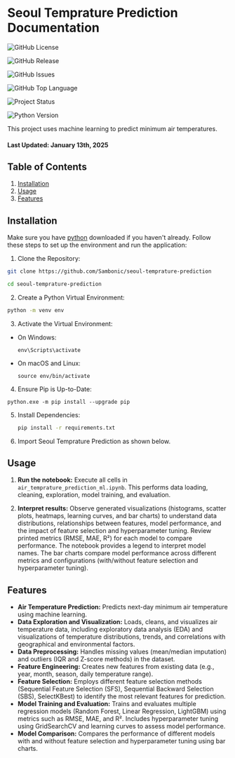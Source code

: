 # Seoul Temprature Prediction Documentation

![GitHub License](https://img.shields.io/github/license/Sambonic/seoul-temprature-prediction)

![GitHub Release](https://img.shields.io/github/v/release/Sambonic/seoul-temprature-prediction)

![GitHub Issues](https://img.shields.io/github/issues/Sambonic/seoul-temprature-prediction)

![GitHub Top Language](https://img.shields.io/github/languages/top/Sambonic/seoul-temprature-prediction)

![Project Status](https://img.shields.io/badge/status-active-brightgreen)

![Python Version](https://img.shields.io/badge/python-3.8%2B-blue)

This project uses machine learning to predict minimum air temperatures.

#### Last Updated: January 13th, 2025

## Table of Contents
1. [Installation](#installation)
2. [Usage](#usage)
3. [Features](#features)

<a name="installation"></a>
## Installation

Make sure you have [python](https://www.python.org/downloads/) downloaded if you haven't already.
Follow these steps to set up the environment and run the application:

1. Clone the Repository:
   
```bash
git clone https://github.com/Sambonic/seoul-temprature-prediction
```

```bash
cd seoul-temprature-prediction
```

2. Create a Python Virtual Environment:
```bash
python -m venv env
```

3. Activate the Virtual Environment:
- On Windows:
  ```
  env\Scripts\activate
  ```

- On macOS and Linux:
  ```
  source env/bin/activate
  ```
4. Ensure Pip is Up-to-Date:
  ```
  python.exe -m pip install --upgrade pip
  ```
5. Install Dependencies:

   ```bash
   pip install -r requirements.txt
   ```

6. Import Seoul Temprature Prediction as shown below.


<a name="usage"></a>
## Usage
1. **Run the notebook:** Execute all cells in `air_temprature_prediction_ml.ipynb`. This performs data loading, cleaning, exploration, model training, and evaluation.

2. **Interpret results:** Observe generated visualizations (histograms, scatter plots, heatmaps, learning curves, and bar charts) to understand data distributions, relationships between features, model performance, and the impact of feature selection and hyperparameter tuning.  Review printed metrics (RMSE, MAE, R²) for each model to compare performance. The notebook provides a legend to interpret model names.  The bar charts compare model performance across different metrics and configurations (with/without feature selection and hyperparameter tuning).


<a name="features"></a>
## Features
- **Air Temperature Prediction:** Predicts next-day minimum air temperature using machine learning.
- **Data Exploration and Visualization:**  Loads, cleans, and visualizes air temperature data, including exploratory data analysis (EDA) and visualizations of temperature distributions, trends, and correlations with geographical and environmental factors.
- **Data Preprocessing:** Handles missing values (mean/median imputation) and outliers (IQR and Z-score methods) in the dataset.
- **Feature Engineering:** Creates new features from existing data (e.g., year, month, season, daily temperature range).
- **Feature Selection:** Employs different feature selection methods (Sequential Feature Selection (SFS), Sequential Backward Selection (SBS), SelectKBest) to identify the most relevant features for prediction.
- **Model Training and Evaluation:** Trains and evaluates multiple regression models (Random Forest, Linear Regression, LightGBM) using metrics such as RMSE, MAE, and R².  Includes hyperparameter tuning using GridSearchCV and learning curves to assess model performance.
- **Model Comparison:** Compares the performance of different models with and without feature selection and hyperparameter tuning using bar charts.


